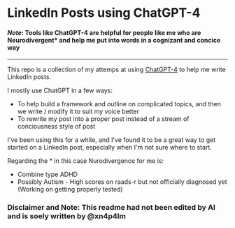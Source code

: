 # LinkedIn Posts using ChatGPT-4

#### *Note*: Tools like ChatGPT-4 are helpful for people like me who are Neurodivergent* and help me put into words in a cognizant and concice way

---

This repo is a collection of my attemps at using [ChatGPT-4](https://chat.openai.com/chat?model=gpt-4) to help me write LinkedIn posts.

I mostly use ChatGPT in a few ways: 

-  To help build a framework and outline on complicated topics, and then we write / modify it to suit my voice better
- To rewrite my post into a proper post instead of a stream of conciousness style of post

I've been using this for a while, and I've found it to be a great way to get started on a LinkedIn post, especially when I'm not sure where to start. 

Regarding the * in this case Nurodivergence for me is: 
- Combine type ADHD
- Possibly Autism - High scores on raads-r but not officially diagnosed yet (Working on getting properly tested)

### Disclaimer and Note: This readme had not been edited by AI and is soely written by @xn4p4lm

